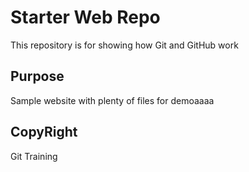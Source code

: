 # Starter Web Repo

This repository is for showing how Git and GitHub work

## Purpose

Sample website with plenty of files for demoaaaa

## CopyRight
Git Training
